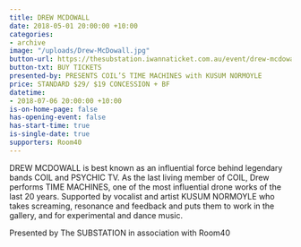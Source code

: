 ```yaml
---
title: DREW MCDOWALL
date: 2018-05-01 20:00:00 +10:00
categories:
- archive
image: "/uploads/Drew-McDowall.jpg"
button-url: https://thesubstation.iwannaticket.com.au/event/drew-mcdowall-presents-coils-time-machines-MTUwODU
button-txt: BUY TICKETS
presented-by: PRESENTS COIL’S TIME MACHINES with KUSUM NORMOYLE
price: STANDARD $29/ $19 CONCESSION + BF
datetime:
- 2018-07-06 20:00:00 +10:00
is-on-home-page: false
has-opening-event: false
has-start-time: true
is-single-date: true
supporters: Room40
---
```


DREW MCDOWALL is best known as an influential force behind legendary bands COIL and PSYCHIC TV. As the last living member of COIL, Drew performs TIME MACHINES, one of the most influential drone works of the last 20 years. Supported by vocalist and artist KUSUM NORMOYLE who takes screaming, resonance and feedback and puts them to work in the gallery, and for experimental and dance music.

Presented by The SUBSTATION in association with Room40